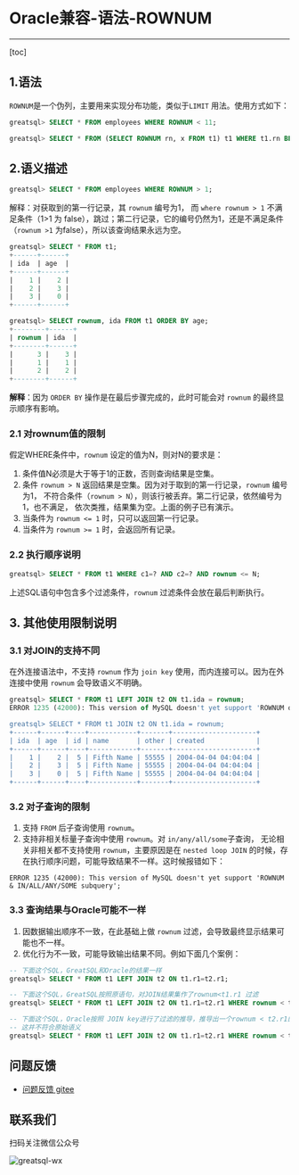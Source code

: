 # Oracle兼容-语法-ROWNUM
---

[toc]

## 1.语法

`ROWNUM`是一个伪列，主要用来实现分布功能，类似于`LIMIT` 用法。使用方式如下：

```sql
greatsql> SELECT * FROM employees WHERE ROWNUM < 11;

greatsql> SELECT * FROM (SELECT ROWNUM rn, x FROM t1) t1 WHERE t1.rn BETWEEN 3 AND 5;
```

## 2.语义描述

```sql
greatsql> SELECT * FROM employees WHERE ROWNUM > 1;
```

解释：对获取到的第一行记录，其 `rownum` 编号为1， 而 `where rownum > 1` 不满足条件（1>1 为 false），跳过；第二行记录，它的编号仍然为1，还是不满足条件（`rownum >1` 为false），所以该查询结果永远为空。

```sql
greatsql> SELECT * FROM t1;
+------+------+
| ida  | age  |
+------+------+
|    1 |    2 |
|    2 |    3 |
|    3 |    0 |
+------+------+

greatsql> SELECT rownum, ida FROM t1 ORDER BY age;
+--------+------+
| rownum | ida  |
+--------+------+
|      3 |    3 |
|      1 |    1 |
|      2 |    2 |
+--------+------+
```

**解释**：因为 `ORDER BY` 操作是在最后步骤完成的，此时可能会对 `rownum` 的最终显示顺序有影响。

### 2.1 对rownum值的限制
假定WHERE条件中，`rownum` 设定的值为N，则对N的要求是：

1. 条件值N必须是大于等于1的正数，否则查询结果是空集。
2. 条件 `rownum > N` 返回结果是空集。因为对于取到的第一行记录，`rownum` 编号为1， 不符合条件（`rownum > N`），则该行被丢弃。第二行记录，依然编号为1，也不满足， 依次类推，结果集为空。上面的例子已有演示。
3. 当条件为 `rownum <= 1` 时，只可以返回第一行记录。
4. 当条件为 `rownum >= 1` 时，会返回所有记录。


### 2.2 执行顺序说明
```sql
greatsql> SELECT * FROM t1 WHERE c1=? AND c2=? AND rownum <= N;
```
上述SQL语句中包含多个过滤条件，`rownum` 过滤条件会放在最后判断执行。

## 3. 其他使用限制说明

### 3.1 对JOIN的支持不同
在外连接语法中，不支持 `rownum` 作为 `join key` 使用，而内连接可以。因为在外连接中使用 `rownum` 会导致语义不明确。

```sql
greatsql> SELECT * FROM t1 LEFT JOIN t2 ON t1.ida = rownum;
ERROR 1235 (42000): This version of MySQL doesn't yet support 'ROWNUM occur in outer JOIN ON conditions.'

greatsql> SELECT * FROM t1 JOIN t2 ON t1.ida = rownum;
+------+------+----+------------+-------+---------------------+
| ida  | age  | id | name       | other | created             |
+------+------+----+------------+-------+---------------------+
|    1 |    2 |  5 | Fifth Name | 55555 | 2004-04-04 04:04:04 |
|    2 |    3 |  5 | Fifth Name | 55555 | 2004-04-04 04:04:04 |
|    3 |    0 |  5 | Fifth Name | 55555 | 2004-04-04 04:04:04 |
+------+------+----+------------+-------+---------------------+
```

### 3.2 对子查询的限制
1. 支持 `FROM` 后子查询使用 `rownum`。
2. 支持非相关标量子查询中使用 `rownum`。对 `in/any/all/some`子查询， 无论相关非相关都不支持使用 `rownum`，主要原因是在 `nested loop JOIN` 的时候，存在执行顺序问题，可能导致结果不一样。这时候报错如下：
```
ERROR 1235 (42000): This version of MySQL doesn't yet support 'ROWNUM & IN/ALL/ANY/SOME subquery';
```

### 3.3 查询结果与Oracle可能不一样
1. 因数据输出顺序不一致，在此基础上做 `rownum` 过滤，会导致最终显示结果可能也不一样。
2. 优化行为不一致，可能导致输出结果不同。例如下面几个案例：
```sql
-- 下面这个SQL，GreatSQL和Oracle的结果一样
greatsql> SELECT * FROM t1 LEFT JOIN t2 ON t1.r1=t2.r1; 

-- 下面这个SQL，GreatSQL按照原语句，对JOIN结果集作了rownum<t1.r1 过滤
greatsql> SELECT * FROM t1 LEFT JOIN t2 ON t1.r1=t2.r1 WHERE rownum < t1.r1;

-- 下面这个SQL，Oracle按照 JOIN key进行了过滤的推导，推导出一个rownum < t2.r1的过滤，这样，就将最终结果集中t2表产生的null行都过滤掉了
-- 这并不符合原始语义
greatsql> SELECT * FROM t1 LEFT JOIN t2 ON t1.r1=t2.r1 WHERE rownum < t1.r1;
```

**问题反馈**
---
- [问题反馈 gitee](https://gitee.com/GreatSQL/GreatSQL-Manual/issues)


**联系我们**
---

扫码关注微信公众号

![greatsql-wx](../greatsql-wx.jpg)

